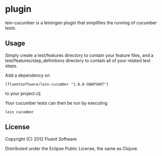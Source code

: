 # plugin

lein-cucumber is a leiningen plugin that simplifies the running of cucumber tests.

## Usage

Simply create a test/features directory to contain your feature files, and a
test/features/step_definitions directory to contain all of your related
test steps.

Add a dependency on 

```
[fluentsoftware/lein-cucumber "1.0.0-SNAPSHOT"]
```
 to your project.clj

Your cucumber tests can then be run by executing
```
lein cucumber
```

## License

Copyright (C) 2012 Fluent Software

Distributed under the Eclipse Public License, the same as Clojure.

